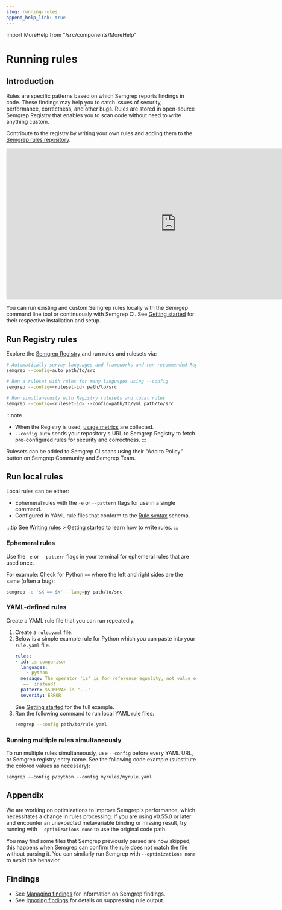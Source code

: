 ```yaml
---
slug: running-rules
append_help_link: true
---
```


import MoreHelp from "/src/components/MoreHelp"

# Running rules

## Introduction

Rules are specific patterns based on which Semgrep reports findings in code. These findings may help you to catch issues of security, performance, correctness, and other bugs. Rules are stored in open-source Semgrep Registry that enables you to scan code without need to write anything custom.

Contribute to the registry by writing your own rules and adding them to the <a href="https://github.com/returntocorp/semgrep-rules" target="_blank">Semgrep rules repository</a>.

<div className="lang-container" style={{marginBottom: '20px'}}>
  <iframe width="900" height="400" frameBorder="0" src="https://dashboard.semgrep.dev/metric/semgrep-rules.num/graph"></iframe>
</div>

You can run existing and custom Semgrep rules locally with the Semrgep command line tool or continuously with Semgrep CI. See [Getting started](../getting-started/) for their respective installation and setup.

## Run Registry rules

Explore the [Semgrep Registry](https://semgrep.dev/explore) and run rules and rulesets via:

```sh
# Automatically survey languages and frameworks and run recommended Registry rules
semgrep --config=auto path/to/src

# Run a ruleset with rules for many languages using --config
semgrep --config=<ruleset-id> path/to/src

# Run simultaneously with Registry rulesets and local rules
semgrep --config=<ruleset-id> --config=path/to/yml path/to/src
```

:::note
* When the Registry is used, [usage metrics](../metrics) are collected.
* `--config auto` sends your repository's URL to Semgrep Registry to fetch pre-configured rules for security and correctness.
:::

Rulesets can be added to Semgrep CI scans using their "Add to Policy" button on Semgrep Community and Semgrep Team.

## Run local rules

Local rules can be either:

- Ephemeral rules with the `-e` or `--pattern` flags for use in a single command.
- Configured in YAML rule files that conform to the [Rule syntax](../writing-rules/rule-syntax/) schema.

:::tip
See [Writing rules > Getting started](../writing-rules/overview/) to learn how to write rules.
:::

### Ephemeral rules

Use the `-e` or `--pattern` flags in your terminal for ephemeral rules that are used once.

For example: Check for Python `==` where the left and right sides are the same (often a bug): 
```sh
semgrep -e '$X == $X' --lang=py path/to/src
```

### YAML-defined rules

Create a YAML rule file that you can run repeatedly.

1. Create a `rule.yaml` file.
2. Below is a simple example rule for Python which you can paste into your `rule.yaml` file.
    ```yaml
    rules:
    - id: is-comparison
      languages:
        - python
      message: The operator 'is' is for reference equality, not value equality! Use
      `==` instead!
      pattern: $SOMEVAR is "..."
      severity: ERROR
    ```
    See [Getting started](../writing-rules/overview/) for the full example.
3. Run the following command to run local YAML rule files:
    ```sh
    semgrep --config path/to/rule.yaml
    ```

### Running multiple rules simultaneously

To run multiple rules simultaneously, use `--config` before every YAML URL, or Semgrep registry entry name. See the following code example (substitute the colored values as necessary):

<pre class="language-bash"><code>semgrep --config <span className="placeholder">p/python</span> --config <span className="placeholder">myrules/myrule.yaml</span></code></pre>

## Appendix

We are working on optimizations to improve Semgrep's performance, which necessitates a change in rules processing. If you are using v0.55.0 or later and encounter an unexpected metavariable binding or missing result, try running with `--optimizations none` to use the original code path. 

You may find some files that Semgrep previously parsed are now skipped; this happens when Semgrep can confirm the rule does not match the file without parsing it. You can similarly run Semgrep with `--optimizations none` to avoid this behavior.

## Findings

* See [Managing findings](../managing-findings/) for information on Semgrep findings.
* See [Ignoring findings](../ignoring-files-folders-code/) for details on suppressing rule output.

<MoreHelp />
